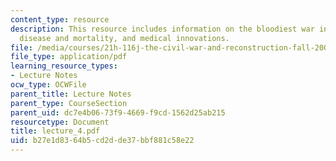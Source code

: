 ```yaml
---
content_type: resource
description: This resource includes information on the bloodiest war in American history,
  disease and mortality, and medical innovations.
file: /media/courses/21h-116j-the-civil-war-and-reconstruction-fall-2005/b27e1d8364b5cd2dde37bbf881c58e22_lecture_4.pdf
file_type: application/pdf
learning_resource_types:
- Lecture Notes
ocw_type: OCWFile
parent_title: Lecture Notes
parent_type: CourseSection
parent_uid: dc7e4b06-73f9-4669-f9cd-1562d25ab215
resourcetype: Document
title: lecture_4.pdf
uid: b27e1d83-64b5-cd2d-de37-bbf881c58e22
---
```

